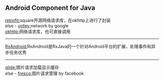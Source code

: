 Android Component for Java
----------------------------------------------------------------------
[retrofit:](https://github.com/square/retrofit)square开源网络请求库，在okhttp上进行了封装<br>
else - [volley:](https://github.com/google/volley)network by google<br>
[okhttp:](https://github.com/square/okhttp)网络请求库，也可直接调用<br>

----------------------------------------------------------------------
[RxAndroid:](https://github.com/ReactiveX/RxAndroid)RxAndroid是RxJava的一个针对Android平台的扩展，处理事件和异步任务优秀<br>

----------------------------------------------------------------------
[glide:](https://github.com/bumptech/glide)图片请求加载显示缓存<br>
else - [fresco:](https://github.com/facebook/fresco)图片请求管理 by facebook<br>

